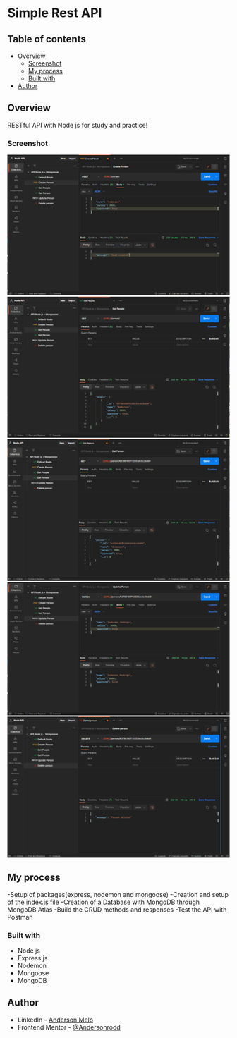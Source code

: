 # Simple Rest API

## Table of contents

- [Overview](#overview)
  - [Screenshot](#screenshot)
  - [My process](#my-process)
  - [Built with](#built-with)
- [Author](#author)

## Overview
RESTful API with Node js for study and practice!

### Screenshot

![Create](./screenshots/Create.png)
![Read - ALL](./screenshots/Read-ALL.png)
![Read - by ID](./screenshots/Read-byID.png)
![Update](./screenshots/Update.png)
![Delete](./screenshots/Delete.png)

## My process
-Setup of packages(express, nodemon and mongoose)
-Creation and setup of the index.js file
-Creation of a Database with MongoDB through MongoDB Atlas
-Build the CRUD methods and responses
-Test the API with Postman

### Built with

- Node js
- Express js
- Nodemon
- Mongoose
- MongoDB

## Author

- LinkedIn - [Anderson Melo](https://www.linkedin.com/in/anderson-melo-3aaa94198/)
- Frontend Mentor - [@Andersonrodd](https://www.frontendmentor.io/profile/Andersonrodd)
